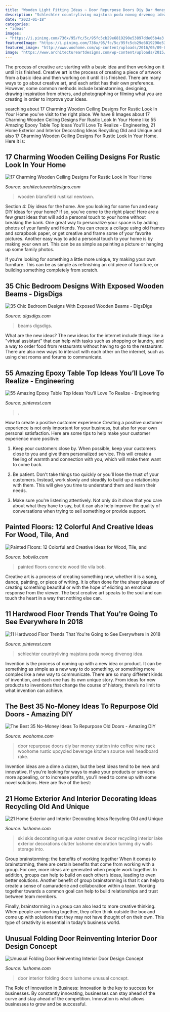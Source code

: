 ```yaml
---
title: "Wooden Light Fitting Ideas ~ Door Repurpose Doors Diy Bar Money Station Into Coffee Wine Rack Woohome Rustic Upcycled Beverage Kitchen Source Well Headboard Rake"
description: "Schlechter countryliving majstora poda novog drvenog idea"
date: "2023-01-18"
categories:
- "ideas"
images:
- "https://i.pinimg.com/736x/95/fc/5c/95fc5cb29e6819290e53897dde05b4a3.jpg"
featuredImage: "https://i.pinimg.com/736x/95/fc/5c/95fc5cb29e6819290e53897dde05b4a3.jpg"
featured_image: "http://www.woohome.com/wp-content/uploads/2016/05/09-Upcycled-Vintage-Door-Beverage-Bar-Station-woohome.jpg"
image: "https://www.architectureartdesigns.com/wp-content/uploads/2015/11/75.jpg"
---
```



The process of creative art: starting with a basic idea and then working on it until it is finished.
Creative art is the process of creating a piece of artwork from a basic idea and then working on it until it is finished. There are many ways to go about creative art, and each artist has their own preference. However, some common methods include brainstorming, designing, drawing inspiration from others, and photographing or filming what you are creating in order to improve your ideas.

	

		
searching about 17 Charming Wooden Ceiling Designs For Rustic Look In Your Home you've visit to the right place. We have 8 Images about 17 Charming Wooden Ceiling Designs For Rustic Look In Your Home like 55 Amazing Epoxy Table Top Ideas You’ll Love To Realize - Engineering, 21 Home Exterior and Interior Decorating Ideas Recycling Old and Unique and also 17 Charming Wooden Ceiling Designs For Rustic Look In Your Home. Here it is:
		
    
## 17 Charming Wooden Ceiling Designs For Rustic Look In Your Home

<img loading=lazy src="https://www.architectureartdesigns.com/wp-content/uploads/2015/11/75.jpg" onerror="this.onerror=null;this.src='https://tse4.mm.bing.net/th?id=OIP.oJL2BmJf1R7-TXeGU7QGbAHaE6&amp;pid=15.1';" alt="17 Charming Wooden Ceiling Designs For Rustic Look In Your Home">

_Source: architectureartdesigns.com_

>wooden blansfield rustikal newtown. 

	

Section 4: Diy ideas for the home.
Are you looking for some fun and easy DIY ideas for your home? If so, you’ve come to the right place! Here are a few great ideas that will add a personal touch to your home without breaking the bank.
One great way to personalize your space is by adding photos of your family and friends. You can create a collage using old frames and scrapbook paper, or get creative and frame some of your favorite pictures. Another easy way to add a personal touch to your home is by making your own art. This can be as simple as painting a picture or hanging up some family photos.

If you’re looking for something a little more unique, try making your own furniture. This can be as simple as refinishing an old piece of furniture, or building something completely from scratch.

    
## 35 Chic Bedroom Designs With Exposed Wooden Beams - DigsDigs

<img loading=lazy src="https://www.digsdigs.com/photos/chic-bedroom-designs-with-exposed-wooden-beams-8-554x831.jpg" onerror="this.onerror=null;this.src='https://tse4.mm.bing.net/th?id=OIP._oQyoj0rBSJpDvQw3mKYKAHaLH&amp;pid=15.1';" alt="35 Chic Bedroom Designs With Exposed Wooden Beams - DigsDigs">

_Source: digsdigs.com_

>beams digsdigs. 

	

What are the new ideas?
The new ideas for the internet include things like a "virtual assistant" that can help with tasks such as shopping or laundry, and a way to order food from restaurants without having to go to the restaurant. There are also new ways to interact with each other on the internet, such as using chat rooms and forums to communicate.

    
## 55 Amazing Epoxy Table Top Ideas You’ll Love To Realize - Engineering

<img loading=lazy src="https://i.pinimg.com/736x/ff/77/ad/ff77ad2712062a63b83a23543c9fb86a.jpg" onerror="this.onerror=null;this.src='https://tse4.mm.bing.net/th?id=OIP.5r6ANO_xw6htxlzxSNP3fwHaJ3&amp;pid=15.1';" alt="55 Amazing Epoxy Table Top Ideas You’ll Love To Realize - Engineering">

_Source: pinterest.com_

>. 

	

How to create a positive customer experience
Creating a positive customer experience is not only important for your business, but also for your own personal satisfaction. Here are some tips to help make your customer experience more positive:
1. Keep your customers close by. When possible, keep your customers close to you and give them personalized service. This will create a feeling of warmth and connection with you, which will make them want to come back.

2. Be patient. Don't take things too quickly or you'll lose the trust of your customers. Instead, work slowly and steadily to build up a relationship with them. This will give you time to understand them and learn their needs.

3. Make sure you're listening attentively. Not only do it show that you care about what they have to say, but it can also help improve the quality of conversations when trying to sell something or provide support.

    
## Painted Floors: 12 Colorful And Creative Ideas For Wood, Tile, And

<img loading=lazy src="https://s3-production.bobvila.com/slides/31221/original/Painted_Floors_GraceDesigns.jpg?1554865242" onerror="this.onerror=null;this.src='https://tse3.mm.bing.net/th?id=OIP.2ouy_4NQqkv7MUA-b9tLSAHaJ4&amp;pid=15.1';" alt="Painted Floors: 12 Colorful and Creative Ideas for Wood, Tile, and">

_Source: bobvila.com_

>painted floors concrete wood tile vila bob. 

	

Creative art is a process of creating something new, whether it is a song, dance, painting, or piece of writing. It is often done for the sheer pleasure of creating something beautiful or with the hope of eliciting an emotional response from the viewer. The best creative art speaks to the soul and can touch the heart in a way that nothing else can.

    
## 11 Hardwood Floor Trends That You&#039;re Going To See Everywhere In 2018

<img loading=lazy src="https://i.pinimg.com/736x/95/fc/5c/95fc5cb29e6819290e53897dde05b4a3.jpg" onerror="this.onerror=null;this.src='https://tse4.mm.bing.net/th?id=OIP.iBpbVFqKvlmYP80OgezNugHaLH&amp;pid=15.1';" alt="11 Hardwood Floor Trends That You&#039;re Going to See Everywhere In 2018">

_Source: pinterest.com_

>schlechter countryliving majstora poda novog drvenog idea. 

	

Invention is the process of coming up with a new idea or product. It can be something as simple as a new way to do something, or something more complex like a new way to communicate. There are so many different kinds of invention, and each one has its own unique story. From ideas for new products to inventions that change the course of history, there’s no limit to what invention can achieve.

    
## The Best 35 No-Money Ideas To Repurpose Old Doors - Amazing DIY

<img loading=lazy src="http://www.woohome.com/wp-content/uploads/2016/05/09-Upcycled-Vintage-Door-Beverage-Bar-Station-woohome.jpg" onerror="this.onerror=null;this.src='https://tse4.mm.bing.net/th?id=OIP.0qj6OJGVpLdZBjQLLs1O2QHaR9&amp;pid=15.1';" alt="The Best 35 No-Money Ideas To Repurpose Old Doors - Amazing DIY">

_Source: woohome.com_

>door repurpose doors diy bar money station into coffee wine rack woohome rustic upcycled beverage kitchen source well headboard rake. 

	

Invention ideas are a dime a dozen, but the best ideas tend to be new and innovative. If you're looking for ways to make your products or services more appealing, or to increase profits, you'll need to come up with some novel solutions. Here are five of the best: 

    
## 21 Home Exterior And Interior Decorating Ideas Recycling Old And Unique

<img loading=lazy src="https://www.lushome.com/wp-content/uploads/2013/03/skis-home-interior-decorating-ideas-13.jpg" onerror="this.onerror=null;this.src='https://tse4.mm.bing.net/th?id=OIP.hjJvzc1qJEizmTDigZDB6AHaKD&amp;pid=15.1';" alt="21 Home Exterior and Interior Decorating Ideas Recycling Old and Unique">

_Source: lushome.com_

>ski skis decorating unique water creative decor recycling interior lake exterior decorations clutter lushome decoration turning diy walls storage into. 

	

Group brainstorming: the benefits of working together
When it comes to brainstorming, there are certain benefits that come from working with a group. For one, more ideas are generated when people work together. In addition, groups can help to build on each other’s ideas, leading to even better solutions.
Another benefit of group brainstorming is that it can help to create a sense of camaraderie and collaboration within a team. Working together towards a common goal can help to build relationships and trust between team members.

Finally, brainstorming in a group can also lead to more creative thinking. When people are working together, they often think outside the box and come up with solutions that they may not have thought of on their own. This type of creativity is essential in today’s business world.

    
## Unusual Folding Door Reinventing Interior Door Design Concept

<img loading=lazy src="https://www.lushome.com/wp-content/uploads/2012/09/interior-doors-matharoo-curtain-door-2.jpg" onerror="this.onerror=null;this.src='https://tse2.mm.bing.net/th?id=OIP.cZo8rV9rhDOx2X87DvpdhgAAAA&amp;pid=15.1';" alt="Unusual Folding Door Reinventing Interior Door Design Concept">

_Source: lushome.com_

>door interior folding doors lushome unusual concept. 

	

The Role of Innovation in Business:
Innovation is the key to success for businesses. By constantly innovating, businesses can stay ahead of the curve and stay ahead of the competition. Innovation is what allows businesses to grow and be successful.

